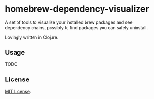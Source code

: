 # homebrew-dependency-visualizer

A set of tools to visualize your installed brew packages and see
dependency chains, possibly to find packages you can safely uninstall.

Lovingly written in Clojure.

## Usage

TODO

## License

[MIT License](LICENSE).
